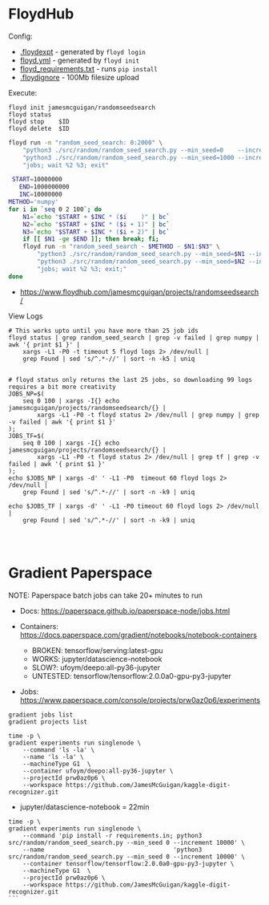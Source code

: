 # FloydHub

Config:
- [.floydexpt](.floydexpt) - generated by `floyd login`  
- [floyd.yml](floyd.yml) - generated by `floyd init`
- [floyd_requirements.txt](floyd_requirements.txt) - runs `pip install`
- [.floydignore](.floydignore) - 100Mb filesize upload

Execute:
```
floyd init jamesmcguigan/randomseedsearch
floyd status
floyd stop    $ID
floyd delete  $ID
```

```bash
floyd run -m "random_seed_search: 0:2000" \
    "python3 ./src/random/random_seed_search.py --min_seed=0    --increment=1000 --method=numpy &" \
    "python3 ./src/random/random_seed_search.py --min_seed=1000 --increment=1000 --method=numpy &" \
    "jobs; wait %2 %3; exit"       
```
```bash
 START=10000000
   END=1000000000
   INC=10000000
METHOD='numpy'   
for i in `seq 0 2 100`; do
    N1=`echo "$START + $INC * ($i    )" | bc`
    N2=`echo "$START + $INC * ($i + 1)" | bc`
    N3=`echo "$START + $INC * ($i + 2)" | bc`    
    if [[ $N1 -ge $END ]]; then break; fi; 
    floyd run -m "random_seed_search - $METHOD - $N1:$N3" \
        "python3 ./src/random/random_seed_search.py --min_seed=$N1 --increment=$INC --method=$METHOD &" \
        "python3 ./src/random/random_seed_search.py --min_seed=$N2 --increment=$INC --method=$METHOD &" \
        "jobs; wait %2 %3; exit;"       
done
```
- https://www.floydhub.com/jamesmcguigan/projects/randomseedsearch/

View Logs
```
# This works upto until you have more than 25 job ids
floyd status | grep random_seed_search | grep -v failed | grep numpy | awk '{ print $1 }' |      
    xargs -L1 -P0 -t timeout 5 floyd logs 2> /dev/null |      
    grep Found | sed 's/^.*-//' | sort -n -k5 | uniq


# floyd status only returns the last 25 jobs, so downloading 99 logs requires a bit more creativity
JOBS_NP=$(
    seq 0 100 | xargs -I{} echo jamesmcguigan/projects/randomseedsearch/{} |
        xargs -L1 -P0 -t floyd status 2> /dev/null | grep numpy | grep -v failed | awk '{ print $1 }' 
);
JOBS_TF=$(
    seq 0 100 | xargs -I{} echo jamesmcguigan/projects/randomseedsearch/{} |
        xargs -L1 -P0 -t floyd status 2> /dev/null | grep tf | grep -v failed | awk '{ print $1 }' 
);
echo $JOBS_NP | xargs -d' ' -L1 -P0  timeout 60 floyd logs 2> /dev/null |      
    grep Found | sed 's/^.*-//' | sort -n -k9 | uniq    

echo $JOBS_TF | xargs -d' ' -L1 -P0 timeout 60 floyd logs 2> /dev/null |      
    grep Found | sed 's/^.*-//' | sort -n -k9 | uniq    


 
```


# Gradient Paperspace

NOTE: Paperspace batch jobs can take 20+ minutes to run

- Docs: https://paperspace.github.io/paperspace-node/jobs.html
- Containers: https://docs.paperspace.com/gradient/notebooks/notebook-containers
    - BROKEN: tensorflow/serving:latest-gpu
    - WORKS:  jupyter/datascience-notebook
    - SLOW?:  ufoym/deepo:all-py36-jupyter 
    - UNTESTED: tensorflow/tensorflow:2.0.0a0-gpu-py3-jupyter
 
- Jobs: https://www.paperspace.com/console/projects/prw0az0p6/experiments
```
gradient jobs list
gradient projects list
```


```
time -p \
gradient experiments run singlenode \
    --command 'ls -la' \
    --name 'ls -la' \
    --machineType G1  \
    --container ufoym/deepo:all-py36-jupyter \
    --projectId prw0az0p6 \
    --workspace https://github.com/JamesMcGuigan/kaggle-digit-recognizer.git
```
- jupyter/datascience-notebook = 22min


````
time -p \
gradient experiments run singlenode \
    --command 'pip install -r requirements.in; python3 src/random/random_seed_search.py --min_seed 0 --increment 10000' \
    --name                                    'python3 src/random/random_seed_search.py --min_seed 0 --increment 10000' \
    --container tensorflow/tensorflow:2.0.0a0-gpu-py3-jupyter \
    --machineType G1  \
    --projectId prw0az0p6 \
    --workspace https://github.com/JamesMcGuigan/kaggle-digit-recognizer.git
```
